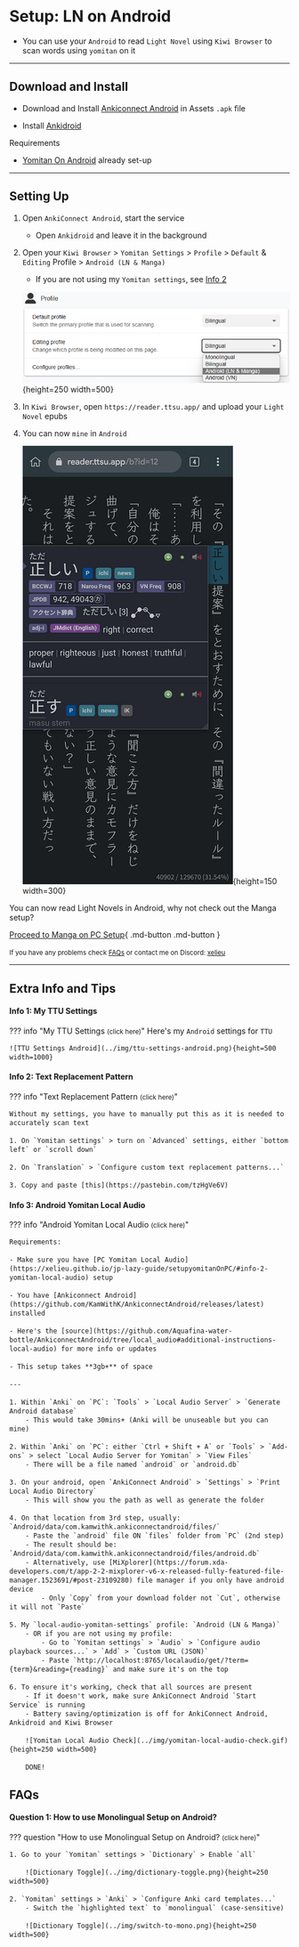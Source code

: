 # Setup: LN on Android

- You can use your `Android` to read `Light Novel` using `Kiwi Browser` to scan words using `yomitan` on it

---

## Download and Install

- Download and Install [Ankiconnect Android](https://drive.google.com/drive/folders/1LG1e4mUmBivgW_ebaP0M2HljlHVclNEg?usp=sharing) in Assets `.apk` file

- Install [Ankidroid](https://play.google.com/store/apps/details?id=com.ichi2.anki)

Requirements

- [Yomitan On Android](https://xelieu.github.io/jp-lazy-guide/setupYomitanOnAndroid/) already set-up

---

## Setting Up

1. Open `AnkiConnect Android`, start the service
    - Open `Ankidroid` and leave it in the background

2. Open your `Kiwi Browser` > `Yomitan Settings` > `Profile` > `Default` & `Editing` Profile > `Android (LN & Manga)`
    - If you are not using my `Yomitan settings`, see [Info 2](https://xelieu.github.io/jp-lazy-guide/setupLnOnAndroid/#info-2-text-replacement-pattern)

    ![Yomitan Profile Android](../img/yomitan-profile-android.png){height=250 width=500}

3. In `Kiwi Browser`, open `https://reader.ttsu.app/` and upload your `Light Novel` epubs

4. You can now `mine` in `Android`

    ![TTU Android](../img/ttu-android.png){height=150 width=300}


You can now read Light Novels in Android, why not check out the Manga setup?

[Proceed to Manga on PC Setup](setupMangaOnPC.md){ .md-button .md-button }

<small>If you have any problems check [FAQs](https://xelieu.github.io/jp-lazy-guide/setupLnOnAndroid/#faqs) or contact me on Discord: [xelieu](https://www.discordapp.com/users/719459399168426054)</small>

---

## Extra Info and Tips


#### Info 1: My TTU Settings

??? info "My TTU Settings <small>(click here)</small>"
    Here's my `Android` settings for `TTU`

    ![TTU Settings Android](../img/ttu-settings-android.png){height=500 width=1000}

#### Info 2: Text Replacement Pattern

??? info "Text Replacement Pattern <small>(click here)</small>"

    Without my settings, you have to manually put this as it is needed to accurately scan text

    1. On `Yomitan settings` > turn on `Advanced` settings, either `bottom left` or `scroll down`

    2. On `Translation` > `Configure custom text replacement patterns...`

    3. Copy and paste [this](https://pastebin.com/tzHgVe6V)

#### Info 3: Android Yomitan Local Audio

??? info "Android Yomitan Local Audio <small>(click here)</small>"

    Requirements:
    
    - Make sure you have [PC Yomitan Local Audio](https://xelieu.github.io/jp-lazy-guide/setupyomitanOnPC/#info-2-yomitan-local-audio) setup

    - You have [Ankiconnect Android](https://github.com/KamWithK/AnkiconnectAndroid/releases/latest) installed

    - Here's the [source](https://github.com/Aquafina-water-bottle/AnkiconnectAndroid/tree/local_audio#additional-instructions-local-audio) for more info or updates

    - This setup takes **3gb+** of space

    ---

    1. Within `Anki` on `PC`: `Tools` > `Local Audio Server` > `Generate Android database`
        - This would take 30mins+ (Anki will be unuseable but you can mine)
    
    2. Within `Anki` on `PC`: either `Ctrl + Shift + A` or `Tools` > `Add-ons` > select `Local Audio Server for Yomitan` > `View Files`
        - There will be a file named `android` or `android.db`

    3. On your android, open `AnkiConnect Android` > `Settings` > `Print Local Audio Directory`
        - This will show you the path as well as generate the folder
    
    4. On that location from 3rd step, usually: `Android/data/com.kamwithk.ankiconnectandroid/files/`
        - Paste the `android` file ON `files` folder from `PC` (2nd step)
        - The result should be: `Android/data/com.kamwithk.ankiconnectandroid/files/android.db`
        - Alternatively, use [MiXplorer](https://forum.xda-developers.com/t/app-2-2-mixplorer-v6-x-released-fully-featured-file-manager.1523691/#post-23109280) file manager if you only have android device
            - Only `Copy` from your download folder not `Cut`, otherwise it will not `Paste`
    
    5. My `local-audio-yomitan-settings` profile: `Android (LN & Manga)`
        - OR if you are not using my profile:
            - Go to `Yomitan settings` > `Audio` > `Configure audio playback sources...` > `Add` > `Custom URL (JSON)`
            - Paste `http://localhost:8765/localaudio/get/?term={term}&reading={reading}` and make sure it's on the top
    
    6. To ensure it's working, check that all sources are present
        - If it doesn't work, make sure AnkiConnect Android `Start Service` is running
        - Battery saving/optimization is off for AnkiConnect Android, Ankidroid and Kiwi Browser

        ![Yomitan Local Audio Check](../img/yomitan-local-audio-check.gif){height=250 width=500}

        DONE!

## FAQs

#### Question 1: How to use Monolingual Setup on Android?

??? question "How to use Monolingual Setup on Android? <small>(click here)</small>"

    1. Go to your `Yomitan` settings > `Dictionary` > Enable `all`

        ![Dictionary Toggle](../img/dictionary-toggle.png){height=250 width=500}

    2. `Yomitan` settings > `Anki` > `Configure Anki card templates...`
        - Switch the `highlighted text` to `monolingual` (case-sensitive)

        ![Dictionary Toggle](../img/switch-to-mono.png){height=250 width=500}
